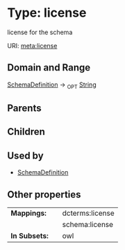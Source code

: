 
# Type: license


license for the schema

URI: [meta:license](https://w3id.org/biolink/biolinkml/meta/license)


## Domain and Range

[SchemaDefinition](SchemaDefinition.md) ->  <sub>OPT</sub> [String](types/String.md)

## Parents


## Children


## Used by

 * [SchemaDefinition](SchemaDefinition.md)

## Other properties

|  |  |  |
| --- | --- | --- |
| **Mappings:** | | dcterms:license |
|  | | schema:license |
| **In Subsets:** | | owl |

